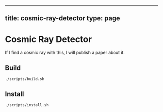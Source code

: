 
---
title: cosmic-ray-detector
type: page
---
# Cosmic Ray Detector
If I find a cosmic ray with this, I will publish a paper about it.

## Build
```
./scripts/build.sh
```

## Install
```
./scripts/install.sh
```
